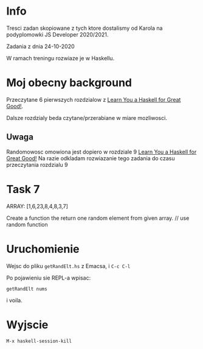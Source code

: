 # Info

Tresci zadan skopiowane z tych ktore dostalismy od Karola na podyplomowki JS Developer 2020/2021.

Zadania z dnia 24-10-2020

W ramach treningu rozwiaze je w Haskellu.

# Moj obecny background

Przeczytane 6 pierwszych rozdzialow z [Learn You a Haskell for Great Good!](http://learnyouahaskell.com/chapters).

Dalsze rozdzialy beda czytane/przerabiane w miare mozliwosci.

## Uwaga

Randomowosc omowiona jest dopiero w rozdziale 9 [Learn You a Haskell for Great Good!](http://learnyouahaskell.com/chapters)
Na razie odkladam rozwiazanie tego zadania do czasu przeczytania rozdzialu 9

# Task 7

ARRAY: [1,6,23,8,4,8,3,7]

Create a function the return one random element from given array. // use random function

# Uruchomienie

Wejsc do pliku `getRandElt.hs` z Emacsa, i `C-c C-l`

Po pojawieniu sie REPL-a wpisac:

```
getRandElt nums
```

i voila.

# Wyjscie

`M-x haskell-session-kill`
